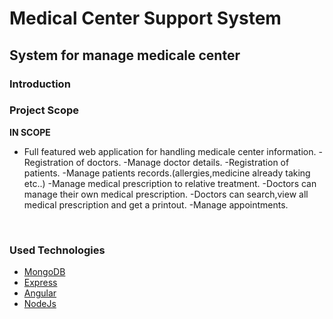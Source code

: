 # Medical Center Support System


## System for manage medicale center

### Introduction

### Project Scope

**IN SCOPE**
- Full featured web application for handling medicale center information.
    -Registration of doctors.
    -Manage doctor details.
    -Registration of patients.
    -Manage patients records.(allergies,medicine already taking etc..)
    -Manage medical prescription to relative treatment.
    -Doctors can manage their own medical prescription.
    -Doctors can search,view all medical prescription and get a printout.
    -Manage appointments.


<br>

### Used Technologies

- [MongoDB](https://www.mongodb.com/)
- [Express](https://expressjs.com/)
- [Angular](https://angular.io/)
- [NodeJs](https://nodejs.org/en/)


<br>
